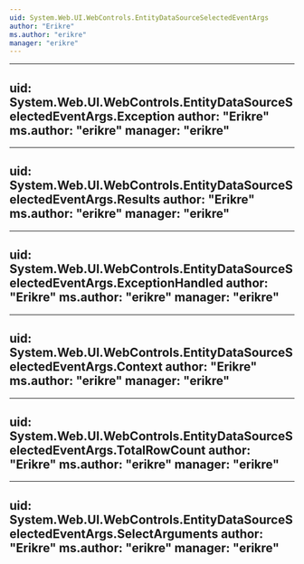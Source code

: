 ```yaml
---
uid: System.Web.UI.WebControls.EntityDataSourceSelectedEventArgs
author: "Erikre"
ms.author: "erikre"
manager: "erikre"
---
```


---
uid: System.Web.UI.WebControls.EntityDataSourceSelectedEventArgs.Exception
author: "Erikre"
ms.author: "erikre"
manager: "erikre"
---

---
uid: System.Web.UI.WebControls.EntityDataSourceSelectedEventArgs.Results
author: "Erikre"
ms.author: "erikre"
manager: "erikre"
---

---
uid: System.Web.UI.WebControls.EntityDataSourceSelectedEventArgs.ExceptionHandled
author: "Erikre"
ms.author: "erikre"
manager: "erikre"
---

---
uid: System.Web.UI.WebControls.EntityDataSourceSelectedEventArgs.Context
author: "Erikre"
ms.author: "erikre"
manager: "erikre"
---

---
uid: System.Web.UI.WebControls.EntityDataSourceSelectedEventArgs.TotalRowCount
author: "Erikre"
ms.author: "erikre"
manager: "erikre"
---

---
uid: System.Web.UI.WebControls.EntityDataSourceSelectedEventArgs.SelectArguments
author: "Erikre"
ms.author: "erikre"
manager: "erikre"
---
